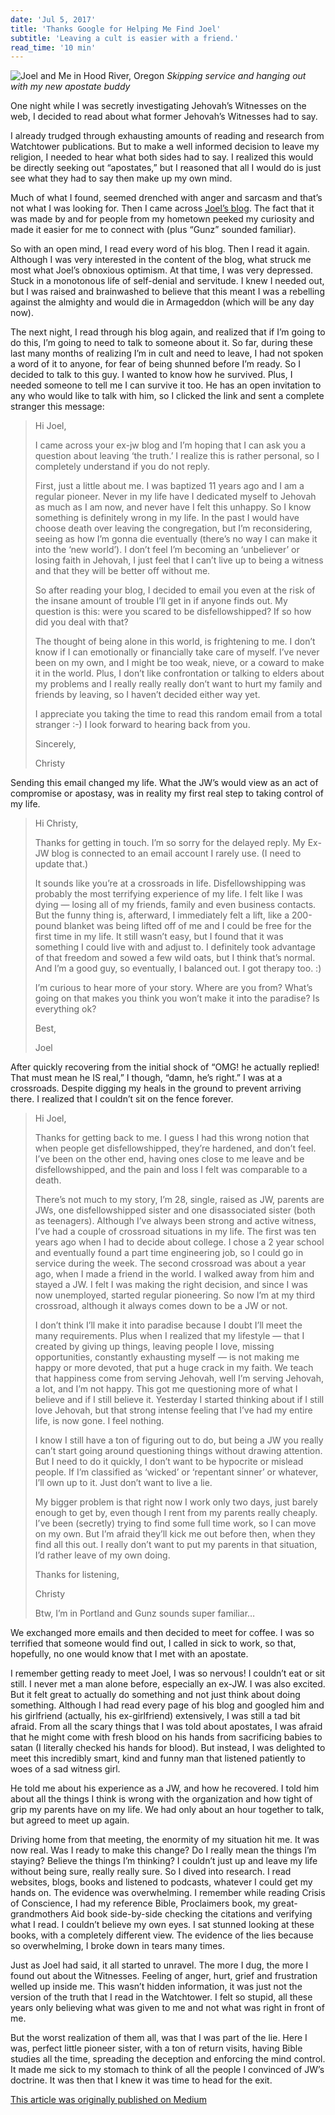 ```yaml
---
date: 'Jul 5, 2017'
title: 'Thanks Google for Helping Me Find Joel'
subtitle: 'Leaving a cult is easier with a friend.'
read_time: '10 min'
---
```


![Joel and Me in Hood River, Oregon](/images/baptism.jpeg)
_Skipping service and hanging out with my new apostate buddy_

One night while I was secretly investigating Jehovah’s Witnesses on the web, I decided to read about what former Jehovah’s Witnesses had to say.

I already trudged through exhausting amounts of reading and research from Watchtower publications. But to make a well informed decision to leave my religion, I needed to hear what both sides had to say. I realized this would be directly seeking out “apostates,” but I reasoned that all I would do is just see what they had to say then make up my own mind.

Much of what I found, seemed drenched with anger and sarcasm and that’s not what I was looking for. Then I came across [Joel’s blog](http://exjehovahswitnessportland.blogspot.com/). The fact that it was made by and for people from my hometown peeked my curiosity and made it easier for me to connect with (plus “Gunz” sounded familiar).

So with an open mind, I read every word of his blog. Then I read it again. Although I was very interested in the content of the blog, what struck me most what Joel’s obnoxious optimism. At that time, I was very depressed. Stuck in a monotonous life of self-denial and servitude. I knew I needed out, but I was raised and brainwashed to believe that this meant I was a rebelling against the almighty and would die in Armageddon (which will be any day now).

The next night, I read through his blog again, and realized that if I’m going to do this, I’m going to need to talk to someone about it. So far, during these last many months of realizing I’m in cult and need to leave, I had not spoken a word of it to anyone, for fear of being shunned before I’m ready. So I decided to talk to this guy. I wanted to know how he survived. Plus, I needed someone to tell me I can survive it too. He has an open invitation to any who would like to talk with him, so I clicked the link and sent a complete stranger this message:

> Hi Joel,
>
> I came across your ex-jw blog and I’m hoping that I can ask you a question about leaving ‘the truth.’ I realize this is rather personal, so I completely understand if you do not reply.
>
> First, just a little about me. I was baptized 11 years ago and I am a regular pioneer. Never in my life have I dedicated myself to Jehovah as much as I am now, and never have I felt this unhappy. So I know something is definitely wrong in my life. In the past I would have choose death over leaving the congregation, but I’m reconsidering, seeing as how I’m gonna die eventually (there’s no way I can make it into the ‘new world’). I don’t feel I’m becoming an ‘unbeliever’ or losing faith in Jehovah, I just feel that I can’t live up to being a witness and that they will be better off without me.
>
> So after reading your blog, I decided to email you even at the risk of the insane amount of trouble I’ll get in if anyone finds out. My question is this: were you scared to be disfellowshipped? If so how did you deal with that?
>
> The thought of being alone in this world, is frightening to me. I don’t know if I can emotionally or financially take care of myself. I’ve never been on my own, and I might be too weak, nieve, or a coward to make it in the world. Plus, I don’t like confrontation or talking to elders about my problems and I really really really don’t want to hurt my family and friends by leaving, so I haven’t decided either way yet.
>
> I appreciate you taking the time to read this random email from a total stranger :-) I look forward to hearing back from you.
>
> Sincerely,
>
> Christy

Sending this email changed my life. What the JW’s would view as an act of compromise or apostasy, was in reality my first real step to taking control of my life.

> Hi Christy,
>
> Thanks for getting in touch. I’m so sorry for the delayed reply. My Ex-JW blog is connected to an email account I rarely use. (I need to update that.)
>
> It sounds like you’re at a crossroads in life. Disfellowshipping was probably the most terrifying experience of my life. I felt like I was dying — losing all of my friends, family and even business contacts. But the funny thing is, afterward, I immediately felt a lift, like a 200-pound blanket was being lifted off of me and I could be free for the first time in my life. It still wasn’t easy, but I found that it was something I could live with and adjust to. I definitely took advantage of that freedom and sowed a few wild oats, but I think that’s normal. And I’m a good guy, so eventually, I balanced out. I got therapy too. :)
>
> I’m curious to hear more of your story. Where are you from? What’s going on that makes you think you won’t make it into the paradise? Is everything ok?
>
> Best,
>
> Joel

After quickly recovering from the initial shock of “OMG! he actually replied! That must mean he IS real,” I though, “damn, he’s right.” I was at a crossroads. Despite digging my heals in the ground to prevent arriving there. I realized that I couldn’t sit on the fence forever.

> Hi Joel,
>
> Thanks for getting back to me. I guess I had this wrong notion that when people get disfellowshipped, they’re hardened, and don’t feel. I’ve been on the other end, having ones close to me leave and be disfellowshipped, and the pain and loss I felt was comparable to a death.
>
> There’s not much to my story, I’m 28, single, raised as JW, parents are JWs, one disfellowshipped sister and one disassociated sister (both as teenagers). Although I’ve always been strong and active witness, I’ve had a couple of crossroad situations in my life. The first was ten years ago when I had to decide about college. I chose a 2 year school and eventually found a part time engineering job, so I could go in service during the week. The second crossroad was about a year ago, when I made a friend in the world. I walked away from him and stayed a JW. I felt I was making the right decision, and since I was now unemployed, started regular pioneering. So now I’m at my third crossroad, although it always comes down to be a JW or not.
>
> I don’t think I’ll make it into paradise because I doubt I’ll meet the many requirements. Plus when I realized that my lifestyle — that I created by giving up things, leaving people I love, missing opportunities, constantly exhausting myself — is not making me happy or more devoted, that put a huge crack in my faith. We teach that happiness come from serving Jehovah, well I’m serving Jehovah, a lot, and I’m not happy. This got me questioning more of what I believe and if I still believe it. Yesterday I started thinking about if I still love Jehovah, but that strong intense feeling that I’ve had my entire life, is now gone. I feel nothing.
>
> I know I still have a ton of figuring out to do, but being a JW you really can’t start going around questioning things without drawing attention. But I need to do it quickly, I don’t want to be hypocrite or mislead people. If I’m classified as ‘wicked’ or ‘repentant sinner’ or whatever, I’ll own up to it. Just don’t want to live a lie.
>
> My bigger problem is that right now I work only two days, just barely enough to get by, even though I rent from my parents really cheaply. I’ve been (secretly) trying to find some full time work, so I can move on my own. But I’m afraid they’ll kick me out before then, when they find all this out. I really don’t want to put my parents in that situation, I’d rather leave of my own doing.
>
> Thanks for listening,
>
> Christy
>
> Btw, I’m in Portland and Gunz sounds super familiar…

We exchanged more emails and then decided to meet for coffee. I was so terrified that someone would find out, I called in sick to work, so that, hopefully, no one would know that I met with an apostate.

I remember getting ready to meet Joel, I was so nervous! I couldn’t eat or sit still. I never met a man alone before, especially an ex-JW. I was also excited. But it felt great to actually do something and not just think about doing something. Although I had read every page of his blog and googled him and his girlfriend (actually, his ex-girlfriend) extensively, I was still a tad bit afraid. From all the scary things that I was told about apostates, I was afraid that he might come with fresh blood on his hands from sacrificing babies to satan (I literally checked his hands for blood). But instead, I was delighted to meet this incredibly smart, kind and funny man that listened patiently to woes of a sad witness girl.

He told me about his experience as a JW, and how he recovered. I told him about all the things I think is wrong with the organization and how tight of grip my parents have on my life. We had only about an hour together to talk, but agreed to meet up again.

Driving home from that meeting, the enormity of my situation hit me. It was now real. Was I ready to make this change? Do I really mean the things I’m staying? Believe the things I’m thinking? I couldn’t just up and leave my life without being sure, really really sure. So I dived into research. I read websites, blogs, books and listened to podcasts, whatever I could get my hands on. The evidence was overwhelming. I remember while reading Crisis of Conscience, I had my reference Bible, Proclaimers book, my great-grandmothers Aid book side-by-side checking the citations and verifying what I read. I couldn’t believe my own eyes. I sat stunned looking at these books, with a completely different view. The evidence of the lies because so overwhelming, I broke down in tears many times.

Just as Joel had said, it all started to unravel. The more I dug, the more I found out about the Witnesses. Feeling of anger, hurt, grief and frustration welled up inside me. This wasn’t hidden information, it was just not the version of the truth that I read in the Watchtower. I felt so stupid, all these years only believing what was given to me and not what was right in front of me.

But the worst realization of them all, was that I was part of the lie. Here I was, perfect little pioneer sister, with a ton of return visits, having Bible studies all the time, spreading the deception and enforcing the mind control. It made me sick to my stomach to think of all the people I convinced of JW’s doctrine. It was then that I knew it was time to head for the exit.

[This article was originally published on Medium](https://medium.com/@christylaguardia/thanks-google-for-helping-me-find-joel-23e648e05f6c)
